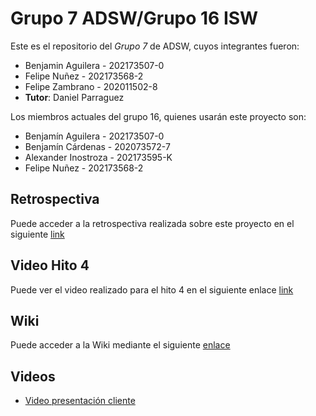 # Grupo 7 ADSW/Grupo 16 ISW

Este es el repositorio del *Grupo 7* de ADSW, cuyos integrantes fueron:

* Benjamin Aguilera  - 202173507-0
* Felipe Nuñez - 202173568-2
* Felipe Zambrano - 202011502-8
* **Tutor**: Daniel Parraguez

Los miembros actuales del grupo 16, quienes usarán este proyecto son:
* Benjamín Aguilera - 202173507-0
* Benjamín Cárdenas - 202073572-7
* Alexander Inostroza - 202173595-K
* Felipe Nuñez - 202173568-2

## Retrospectiva
Puede acceder a la retrospectiva realizada sobre este proyecto en el siguiente [link](https://github.com/benjas909/IS-Grupo-16/wiki/Retrospectiva)

## Video Hito 4
Puede ver el video realizado para el hito 4 en el siguiente enlace [link](https://www.youtube.com/watch?v=Imij9XSXRYg)

## Wiki

Puede acceder a la Wiki mediante el siguiente [enlace](https://github.com/benjas909/IS-Grupo-16/wiki)

## Videos

* [Video presentación cliente](https://drive.google.com/file/d/1FTGfby__ccqlbJhUhGc4fgrdxW_RgDtJ/view?usp=sharing) 


